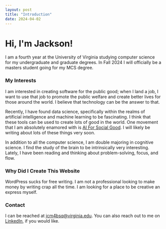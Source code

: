 ```yaml
---
layout: post
title: "Introduction"
date: 2024-04-02
---
```


# Hi, I'm Jackson!

I am a fourth year at the University of Virginia studying computer science for my undergraduate and graduate degrees. In Fall 2024 I will officially be a masters student going for my MCS degree. 

### My Interests 
I am interested in creating software for the public good; when I land a job, I want to use that job to promote the public welfare and create better lives for those around the world. I believe that technology can be the answer to that. 

Recently, I have found data science, specifically within the realms of artificial intelligence and machine learning to be fascinating. I think that these tools can be used to create lots of good in the world. One movement that I am absolutely enamored with is [AI For Social Good](https://ai4sibook.org/). I will likely be writing about lots of these things very soon. 

In addition to all the computer science, I am double majoring in cognitive science. I find the study of the brain to be intrinsically very interesting. Lately, I have been reading and thinking about problem-solving, focus, and flow. 

### Why Did I Create This Website

WordPress sucks for free writing. I am not a professional looking to make money by writing crap all the time. I am looking for a place to be creative an express myself. 

### Contact

I can be reached at [jcm4bsq@virginia.edu](jcm4bsq@virginia.edu). You can also reach out to me on [LinkedIn](https://www.linkedin.com/in/jackson-miskill-291578213/), if you would like. 